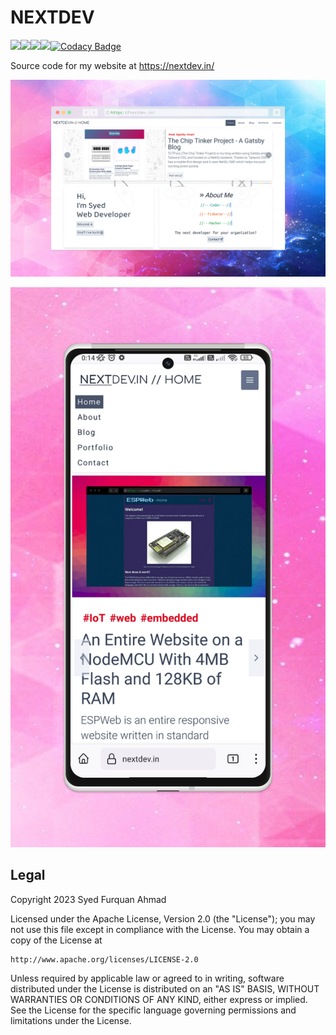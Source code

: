 # NEXTDEV
![](https://img.shields.io/website?url=https%3A%2F%2Fnextdev.in%2F)![](https://img.shields.io/github/license/furquan-lp/nextdev)![](https://img.shields.io/website?url=https%3A%2F%2Fapi.nextdev.in%2F&label=backend)![](https://img.shields.io/website?url=https%3A%2F%2Fapi.nextdev.in%2Fversion&label=API)[![Codacy Badge](https://app.codacy.com/project/badge/Grade/f34fb43d3db84a15b3e6ff51ac645d0c)](https://app.codacy.com/gh/furquan-lp/nextdev/dashboard?utm_source=gh&utm_medium=referral&utm_content=&utm_campaign=Badge_grade)

Source code for my website at https://nextdev.in/

![](screenshot-desktop.png)

![](screenshot-mobile.png)

## Legal
Copyright 2023 Syed Furquan Ahmad

Licensed under the Apache License, Version 2.0 (the "License");
you may not use this file except in compliance with the License.
You may obtain a copy of the License at

    http://www.apache.org/licenses/LICENSE-2.0

Unless required by applicable law or agreed to in writing, software
distributed under the License is distributed on an "AS IS" BASIS,
WITHOUT WARRANTIES OR CONDITIONS OF ANY KIND, either express or implied.
See the License for the specific language governing permissions and
limitations under the License.
